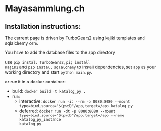 # Mayasammlung.ch 

## Installation instructions:
The current page is driven by TurboGears2 using kajiki templates and sqlalchemy orm.

You have to add the database files to the app directory

use <code>pip install TurboGears2</code>, <code>pip install kajiki</code> and <code>pip install sqlalchemy</code> to install dependencies, set <code>app</code> as your working directory and start <code>python main.py</code>.

or run it in a docker container:
- build: <code>docker build -t katalog_py .</code>
- run:
  - interactive: <code>docker run -it --rm -p 8080:8080  --mount type=bind,source="$(pwd)"/app,target=/app katalog_py</code>
  - deferred: <code>docker run -dt -p 8080:8080  --mount type=bind,source="$(pwd)"/app,target=/app --name katalog_py_instance katalog_py</code>

